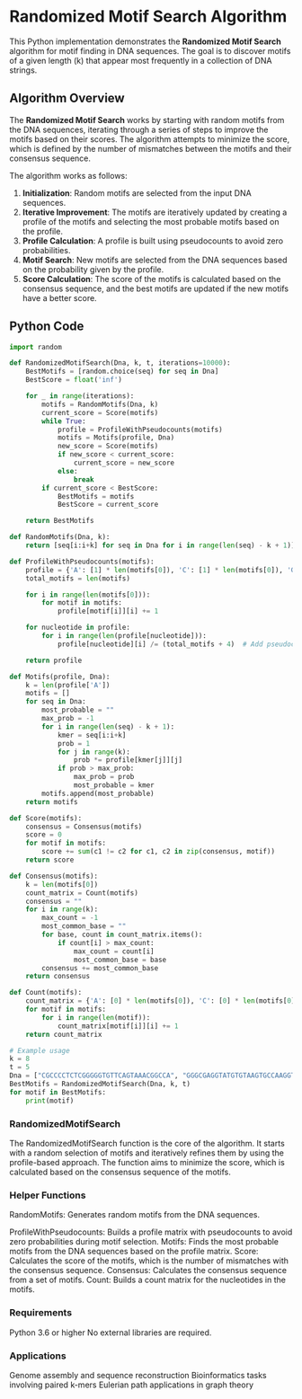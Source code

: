 # Randomized Motif Search Algorithm

This Python implementation demonstrates the **Randomized Motif Search** algorithm for motif finding in DNA sequences. The goal is to discover motifs of a given length \(k\) that appear most frequently in a collection of DNA strings.

## Algorithm Overview

The **Randomized Motif Search** works by starting with random motifs from the DNA sequences, iterating through a series of steps to improve the motifs based on their scores. The algorithm attempts to minimize the score, which is defined by the number of mismatches between the motifs and their consensus sequence.

The algorithm works as follows:

1. **Initialization**: Random motifs are selected from the input DNA sequences.
2. **Iterative Improvement**: The motifs are iteratively updated by creating a profile of the motifs and selecting the most probable motifs based on the profile.
3. **Profile Calculation**: A profile is built using pseudocounts to avoid zero probabilities.
4. **Motif Search**: New motifs are selected from the DNA sequences based on the probability given by the profile.
5. **Score Calculation**: The score of the motifs is calculated based on the consensus sequence, and the best motifs are updated if the new motifs have a better score.

## Python Code

```python
import random

def RandomizedMotifSearch(Dna, k, t, iterations=10000):
    BestMotifs = [random.choice(seq) for seq in Dna]
    BestScore = float('inf')

    for _ in range(iterations):
        motifs = RandomMotifs(Dna, k)
        current_score = Score(motifs)
        while True:
            profile = ProfileWithPseudocounts(motifs)
            motifs = Motifs(profile, Dna)
            new_score = Score(motifs)
            if new_score < current_score:
                current_score = new_score
            else:
                break
        if current_score < BestScore:
            BestMotifs = motifs
            BestScore = current_score

    return BestMotifs

def RandomMotifs(Dna, k):
    return [seq[i:i+k] for seq in Dna for i in range(len(seq) - k + 1)]

def ProfileWithPseudocounts(motifs):
    profile = {'A': [1] * len(motifs[0]), 'C': [1] * len(motifs[0]), 'G': [1] * len(motifs[0]), 'T': [1] * len(motifs[0])}
    total_motifs = len(motifs)

    for i in range(len(motifs[0])):
        for motif in motifs:
            profile[motif[i]][i] += 1

    for nucleotide in profile:
        for i in range(len(profile[nucleotide])):
            profile[nucleotide][i] /= (total_motifs + 4)  # Add pseudocounts

    return profile

def Motifs(profile, Dna):
    k = len(profile['A'])
    motifs = []
    for seq in Dna:
        most_probable = ""
        max_prob = -1
        for i in range(len(seq) - k + 1):
            kmer = seq[i:i+k]
            prob = 1
            for j in range(k):
                prob *= profile[kmer[j]][j]
            if prob > max_prob:
                max_prob = prob
                most_probable = kmer
        motifs.append(most_probable)
    return motifs

def Score(motifs):
    consensus = Consensus(motifs)
    score = 0
    for motif in motifs:
        score += sum(c1 != c2 for c1, c2 in zip(consensus, motif))
    return score

def Consensus(motifs):
    k = len(motifs[0])
    count_matrix = Count(motifs)
    consensus = ""
    for i in range(k):
        max_count = -1
        most_common_base = ""
        for base, count in count_matrix.items():
            if count[i] > max_count:
                max_count = count[i]
                most_common_base = base
        consensus += most_common_base
    return consensus

def Count(motifs):
    count_matrix = {'A': [0] * len(motifs[0]), 'C': [0] * len(motifs[0]), 'G': [0] * len(motifs[0]), 'T': [0] * len(motifs[0])}
    for motif in motifs:
        for i in range(len(motif)):
            count_matrix[motif[i]][i] += 1
    return count_matrix

# Example usage
k = 8
t = 5
Dna = ["CGCCCCTCTCGGGGGTGTTCAGTAAACGGCCA", "GGGCGAGGTATGTGTAAGTGCCAAGGTGCCAG", "TAGTACCGAGACCGAAAGAAGTATACAGGCGT", "TAGATCAAGTTTCAGGTGCACGTCGGTGAACC", "AATCCACCAGCTCCACGTGCAATGTTGGCCTA"]
BestMotifs = RandomizedMotifSearch(Dna, k, t)
for motif in BestMotifs:
    print(motif) 
```
### RandomizedMotifSearch
The RandomizedMotifSearch function is the core of the algorithm. It starts with a random selection of motifs and iteratively refines them by using the profile-based approach. The function aims to minimize the score, which is calculated based on the consensus sequence of the motifs.

### Helper Functions
RandomMotifs: Generates random motifs from the DNA sequences.

ProfileWithPseudocounts: Builds a profile matrix with pseudocounts to avoid zero probabilities during motif selection.
Motifs: Finds the most probable motifs from the DNA sequences based on the profile matrix.
Score: Calculates the score of the motifs, which is the number of mismatches with the consensus sequence.
Consensus: Calculates the consensus sequence from a set of motifs.
Count: Builds a count matrix for the nucleotides in the motifs.

### Requirements
Python 3.6 or higher
No external libraries are required.

### Applications
Genome assembly and sequence reconstruction
Bioinformatics tasks involving paired k-mers
Eulerian path applications in graph theory



